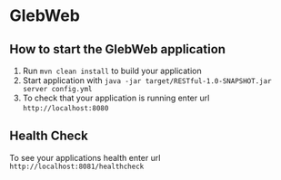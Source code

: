 # GlebWeb

How to start the GlebWeb application
---

1. Run `mvn clean install` to build your application
1. Start application with `java -jar target/RESTful-1.0-SNAPSHOT.jar server config.yml`
1. To check that your application is running enter url `http://localhost:8080`

Health Check
---

To see your applications health enter url `http://localhost:8081/healthcheck`
